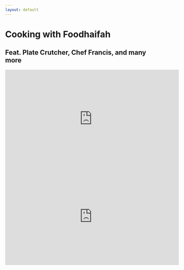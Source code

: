 ```yaml
---
layout: default
---
```


# Cooking with Foodhaifah
## Feat. Plate Crutcher, Chef Francis, and many more

<iframe width="560" height="315" src="https://www.youtube.com/embed/PreA75wA1GM?rel=0" frameborder="0" allow="autoplay; encrypted-media" allowfullscreen></iframe>
<iframe width="560" height="315" src="https://www.youtube.com/embed/hi7bpNvfqvc?rel=0" frameborder="0" allow="autoplay; encrypted-media" allowfullscreen></iframe>
